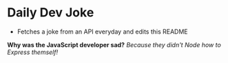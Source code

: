 
# Daily Dev Joke

- Fetches a joke from an API everyday and edits this README

**Why was the JavaScript developer sad?**
*Because they didn't Node how to Express themself!*